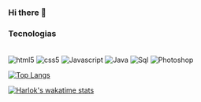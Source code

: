 ### Hi there 👋

### Tecnologias 

<div style="display: inline_block"> <br>
  <img align="center" alt="html5" src="https://img.shields.io/badge/HTML-239120?style=for-the-badge&logo=html5&logoColor=white"/>
  
  <img align="center" alt="css5" src="https://img.shields.io/badge/CSS-239120?&style=for-the-badge&logo=css3&logoColor=white"/>
  
  <img align="center" alt="Javascript" src="https://img.shields.io/badge/JavaScript-F7DF1E?style=for-the-badge&logo=javascript&logoColor=black"/>
  
  <img align="center" alt="Java" src="https://img.shields.io/badge/Java-ED8B00?style=for-the-badge&logo=openjdk&logoColor=white"/>
  
  <img align="center" alt="Sql" src="https://img.shields.io/badge/MySQL-00000F?style=for-the-badge&logo=mysql&logoColor=white"/>
  
  <img align="center" alt="Photoshop" src="https://img.shields.io/badge/Adobe%20Photoshop-31A8FF?style=for-the-badge&logo=Adobe%20Photoshop&logoColor=blac"/>
<div>
  
  [![Top Langs](https://github-readme-stats.vercel.app/api/top-langs/?username=GustavoCanuto&hide_progress=true)](https://github.com/anuraghazra/github-readme-stats)
  
  [![Harlok's wakatime stats](https://github-readme-stats.vercel.app/api/wakatime?username=Harlok)](https://github.com/anuraghazra/github-readme-stats)
<!--
**GustavoCanuto/GustavoCanuto** is a ✨ _special_ ✨ repository because its `README.md` (this file) appears on your GitHub profile.

Here are some ideas to get you started:

- 🔭 I’m currently working on ...
- 🌱 I’m currently learning ...
- 👯 I’m looking to collaborate on ...
- 🤔 I’m looking for help with ...
- 💬 Ask me about ...
- 📫 How to reach me: ...
- 😄 Pronouns: ...
- ⚡ Fun fact: ...
-->
